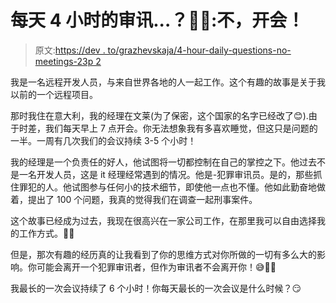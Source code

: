 # 每天 4 小时的审讯...？🕵️‍♀️:不，开会！

> 原文:[https://dev . to/grazhevskaja/4-hour-daily-questions-no-meetings-23p 2](https://dev.to/grazhevskaja/4-hour-daily-interrogations-no-meetings-23p2)

我是一名远程开发人员，与来自世界各地的人一起工作。这个有趣的故事是关于我以前的一个远程项目。

那时我住在意大利，我的经理在文莱(为了保密，这个国家的名字已经改了😊).由于时差，我们每天早上 7 点开会。你无法想象我有多喜欢睡觉，但这只是问题的一半。一周有几次我们的会议持续 3-5 个小时！

我的经理是一个负责任的好人，他试图将一切都控制在自己的掌控之下。他过去不是一名开发人员，这是 it 经理经常遇到的情况。他是-犯罪审讯员。是的，那些抓住罪犯的人。他试图参与任何小的技术细节，即使他一点也不懂。他如此勤奋地做着，提出了 100 个问题，我真的觉得我们在调查一起刑事案件。

这个故事已经成为过去，我现在很高兴在一家公司工作，在那里我可以自由选择我的工作方式。👩‍💻

但是，那次有趣的经历真的让我看到了你的思维方式对你所做的一切有多么大的影响。你可能会离开一个犯罪审讯者，但作为审讯者不会离开你！😅☝🏻

我最长的一次会议持续了 6 个小时！你每天最长的一次会议是什么时候？😏